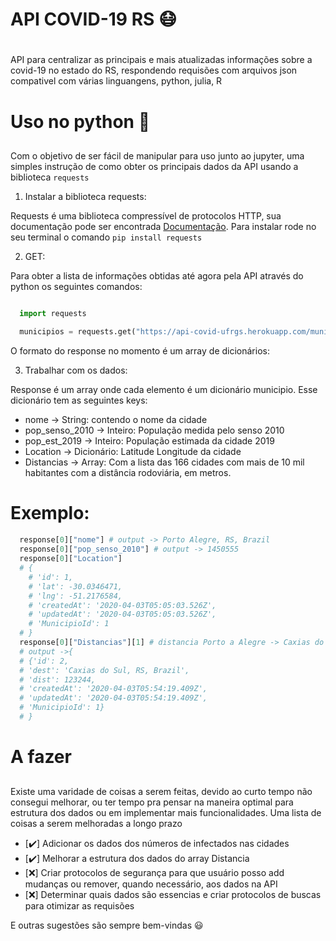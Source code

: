 # API COVID-19 RS 😷 <h1>

  API para centralizar as principais e mais atualizadas informações sobre a covid-19 no estado do RS, respondendo requisões com arquivos json compativel com várias linguangens, python, julia, R

# Uso no python 🐍 <h2>

  Com o objetivo de ser fácil de manipular para uso junto ao jupyter, uma simples instrução de como obter os principais dados da API usando a biblioteca `requests`

  1. Instalar a biblioteca requests:

  Requests é uma biblioteca compressível de protocolos HTTP, sua documentação pode ser encontrada [Documentação](https://requests.readthedocs.io/en/master/). Para instalar rode no seu terminal o comando `pip install requests`

  2. GET:

  Para obter a lista de informações obtidas até agora pela API através do python os seguintes comandos:

  ```python

    import requests

    municipios = requests.get("https://api-covid-ufrgs.herokuapp.com/municipios/index").json()

  ```

  O formato do response no momento é um array de dicionários:

  3. Trabalhar com os dados:

  Response é um array onde cada elemento é um dicionário municipio. Esse dicionário tem as seguintes keys:

  * nome -> String: contendo o nome da cidade
  * pop_senso_2010 -> Inteiro: População medida pelo senso 2010
  * pop_est_2019 -> Inteiro: População estimada da cidade 2019
  * Location -> Dicionário: Latitude Longitude da cidade
  * Distancias -> Array: Com a lista das 166 cidades com mais de 10 mil habitantes com a distância rodoviária, em metros.

  # Exemplo: <h4>

  ```python
    response[0]["nome"] # output -> Porto Alegre, RS, Brazil
    response[0]["pop_senso_2010"] # output -> 1450555
    response[0]["Location"]
    # {
      # 'id': 1,
      # 'lat': -30.0346471,
      # 'lng': -51.2176584,
      # 'createdAt': '2020-04-03T05:05:03.526Z',
      # 'updatedAt': '2020-04-03T05:05:03.526Z',
      # 'MunicipioId': 1
    # }
    response[0]["Distancias"][1] # distancia Porto a Alegre -> Caxias do sul
    # output ->{
    # {'id': 2,
    # 'dest': 'Caxias do Sul, RS, Brazil',
    # 'dist': 123244,
    # 'createdAt': '2020-04-03T05:54:19.409Z',
    # 'updatedAt': '2020-04-03T05:54:19.409Z',
    # 'MunicipioId': 1}
    # }
  ```

# A fazer<h2>

  Existe uma varidade de coisas a serem feitas, devido ao curto tempo não consegui melhorar, ou ter tempo pra pensar na maneira optimal para estrutura dos dados ou em implementar mais funcionalidades. Uma lista de coisas a serem melhoradas a longo prazo

  * [✔️] Adicionar os dados dos números de infectados nas cidades
  * [✔️] Melhorar a estrutura dos dados do array Distancia
  * [❌] Criar protocolos de segurança para que usuário posso add mudanças ou remover, quando necessário, aos dados na API
  * [❌] Determinar quais dados são essencias e criar protocolos de buscas para otimizar as requisões

  E outras sugestões são sempre bem-vindas 😃